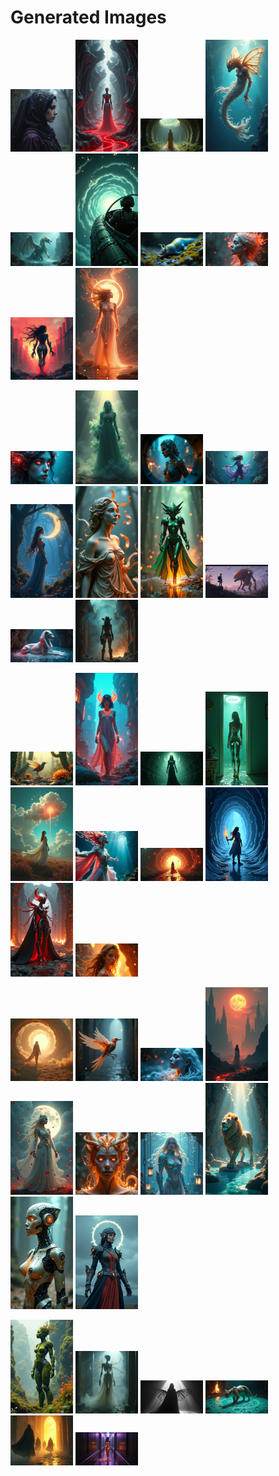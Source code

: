 # Generated Images



<img src="2025_06_23_01.png" width="100"/> <img src="2025_06_23_02.png" width="100"/> <img src="2025_06_23_03.png" width="100"/> <img src="2025_06_23_04.png" width="100"/> <img src="2025_06_23_05.png" width="100"/> <img src="2025_06_23_06.png" width="100"/> <img src="2025_06_23_07.png" width="100"/> <img src="2025_06_23_08.png" width="100"/> <img src="2025_06_23_09.png" width="100"/> <img src="2025_06_23_10.png" width="100"/>

<img src="2025_06_23_11.png" width="100"/> <img src="2025_06_23_12.png" width="100"/> <img src="2025_06_23_13.png" width="100"/> <img src="2025_06_23_14.png" width="100"/> <img src="2025_06_23_15.png" width="100"/> <img src="2025_06_23_16.png" width="100"/> <img src="2025_06_23_17.png" width="100"/> <img src="2025_06_23_18.png" width="100"/> <img src="2025_06_23_19.png" width="100"/> <img src="2025_06_23_20.png" width="100"/>

<img src="2025_06_23_21.png" width="100"/> <img src="2025_06_23_22.png" width="100"/> <img src="2025_06_23_23.png" width="100"/> <img src="2025_06_23_24.png" width="100"/> <img src="2025_06_23_25.png" width="100"/> <img src="2025_06_23_26.png" width="100"/> <img src="2025_06_23_27.png" width="100"/> <img src="2025_06_23_28.png" width="100"/> <img src="2025_06_23_29.png" width="100"/> <img src="2025_06_23_30.png" width="100"/>

<img src="2025_06_23_31.png" width="100"/> <img src="2025_06_23_32.png" width="100"/> <img src="2025_06_23_33.png" width="100"/> <img src="2025_06_23_34.png" width="100"/> <img src="2025_06_23_35.png" width="100"/> <img src="2025_06_23_36.png" width="100"/> <img src="2025_06_23_37.png" width="100"/> <img src="2025_06_23_38.png" width="100"/> <img src="2025_06_23_39.png" width="100"/> <img src="2025_06_23_40.png" width="100"/>

<img src="2025_06_23_41.png" width="100"/> <img src="2025_06_23_42.png" width="100"/> <img src="2025_06_23_43.png" width="100"/> <img src="2025_06_23_44.png" width="100"/> <img src="2025_06_23_45.png" width="100"/> <img src="2025_06_23_46.png" width="100"/>